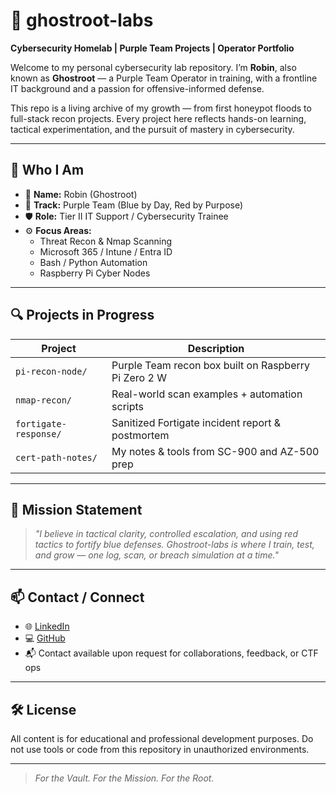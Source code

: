 # 👾 ghostroot-labs

**Cybersecurity Homelab | Purple Team Projects | Operator Portfolio**

Welcome to my personal cybersecurity lab repository. I’m **Robin**, also known as **Ghostroot** — a Purple Team Operator in training, with a frontline IT background and a passion for offensive-informed defense.

This repo is a living archive of my growth — from first honeypot floods to full-stack recon projects. Every project here reflects hands-on learning, tactical experimentation, and the pursuit of mastery in cybersecurity.

---

## 🧠 Who I Am

- 👤 **Name:** Robin (Ghostroot)
- 🎯 **Track:** Purple Team (Blue by Day, Red by Purpose)
- 🛡️ **Role:** Tier II IT Support / Cybersecurity Trainee
- ⚙️ **Focus Areas:**  
  - Threat Recon & Nmap Scanning 
  - Microsoft 365 / Intune / Entra ID  
  - Bash / Python Automation  
  - Raspberry Pi Cyber Nodes

---

## 🔍 Projects in Progress

| Project | Description |
|--------|-------------|
| `pi-recon-node/`     | Purple Team recon box built on Raspberry Pi Zero 2 W |
| `nmap-recon/`        | Real-world scan examples + automation scripts |
| `fortigate-response/` | Sanitized Fortigate incident report & postmortem |
| `cert-path-notes/`   | My notes & tools from SC-900 and AZ-500 prep |

---

## 🧭 Mission Statement

> *"I believe in tactical clarity, controlled escalation, and using red tactics to fortify blue defenses. Ghostroot-labs is where I train, test, and grow — one log, scan, or breach simulation at a time."*

---

## 📫 Contact / Connect

- 🌐 [LinkedIn](https://www.linkedin.com/in/robin-versloot-879b7511b/)
- 💻 [GitHub](https://github.com/RobinV87)
- 📬 Contact available upon request for collaborations, feedback, or CTF ops

---

## 🛠️ License

All content is for educational and professional development purposes. Do not use tools or code from this repository in unauthorized environments.

---

> *For the Vault. For the Mission. For the Root.*

